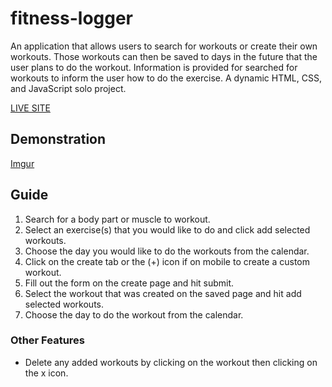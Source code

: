 # fitness-logger

An application that allows users to search for workouts or create their own workouts. Those workouts can then be saved to days in the future that the user plans to do the workout. Information is provided for searched for workouts to inform the user how to do the exercise. A dynamic HTML, CSS, and JavaScript solo project.

[LIVE SITE](https://jacobhusband.github.io/fitness-logger/#home)

## Demonstration

[Imgur](https://i.imgur.com/djk4oVG.gifv)

## Guide

1. Search for a body part or muscle to workout.
2. Select an exercise(s) that you would like to do and click add selected workouts.
3. Choose the day you would like to do the workouts from the calendar.
4. Click on the create tab or the (+) icon if on mobile to create a custom workout.
5. Fill out the form on the create page and hit submit.
6. Select the workout that was created on the saved page and hit add selected workouts.
7. Choose the day to do the workout from the calendar.

### Other Features

- Delete any added workouts by clicking on the workout then clicking on the x icon.
